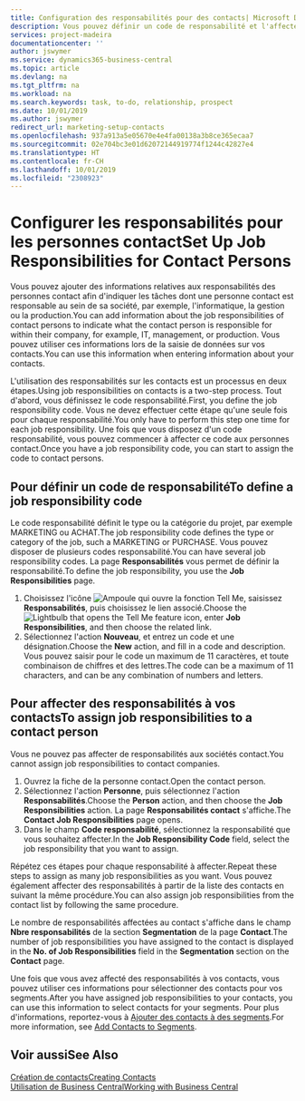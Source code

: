 ```yaml
---
title: Configuration des responsabilités pour des contacts| Microsoft Docs
description: Vous pouvez définir un code de responsabilité et l'affecter à un contact pour indiquer les tâches dont votre contact est en charge dans sa société, par exemple, l'informatique ou la production.
services: project-madeira
documentationcenter: ''
author: jswymer
ms.service: dynamics365-business-central
ms.topic: article
ms.devlang: na
ms.tgt_pltfrm: na
ms.workload: na
ms.search.keywords: task, to-do, relationship, prospect
ms.date: 10/01/2019
ms.author: jswymer
redirect_url: marketing-setup-contacts
ms.openlocfilehash: 937a913a5e05670e4e4fa00138a3b8ce365ecaa7
ms.sourcegitcommit: 02e704bc3e01d62072144919774f1244c42827e4
ms.translationtype: HT
ms.contentlocale: fr-CH
ms.lasthandoff: 10/01/2019
ms.locfileid: "2308923"
---
```

# <a name="set-up-job-responsibilities-for-contact-persons"></a><span data-ttu-id="e7eb9-103">Configurer les responsabilités pour les personnes contact</span><span class="sxs-lookup"><span data-stu-id="e7eb9-103">Set Up Job Responsibilities for Contact Persons</span></span>
<span data-ttu-id="e7eb9-104">Vous pouvez ajouter des informations relatives aux responsabilités des personnes contact afin d'indiquer les tâches dont une personne contact est responsable au sein de sa société, par exemple, l'informatique, la gestion ou la production.</span><span class="sxs-lookup"><span data-stu-id="e7eb9-104">You can add information about the job responsibilities of contact persons to indicate what the contact person is responsible for within their company, for example, IT, management, or production.</span></span> <span data-ttu-id="e7eb9-105">Vous pouvez utiliser ces informations lors de la saisie de données sur vos contacts.</span><span class="sxs-lookup"><span data-stu-id="e7eb9-105">You can use this information when entering information about your contacts.</span></span>

<span data-ttu-id="e7eb9-106">L'utilisation des responsabilités sur les contacts est un processus en deux étapes.</span><span class="sxs-lookup"><span data-stu-id="e7eb9-106">Using job responsibilities on contacts is a two-step process.</span></span> <span data-ttu-id="e7eb9-107">Tout d'abord, vous définissez le code responsabilité.</span><span class="sxs-lookup"><span data-stu-id="e7eb9-107">First, you define the job responsibility code.</span></span> <span data-ttu-id="e7eb9-108">Vous ne devez effectuer cette étape qu'une seule fois pour chaque responsabilité.</span><span class="sxs-lookup"><span data-stu-id="e7eb9-108">You only have to perform this step one time for each job responsibility.</span></span> <span data-ttu-id="e7eb9-109">Une fois que vous disposez d'un code responsabilité, vous pouvez commencer à affecter ce code aux personnes contact.</span><span class="sxs-lookup"><span data-stu-id="e7eb9-109">Once you have a job responsibility code, you can start to assign the code to contact persons.</span></span>

## <a name="to-define-a-job-responsibility-code"></a><span data-ttu-id="e7eb9-110">Pour définir un code de responsabilité</span><span class="sxs-lookup"><span data-stu-id="e7eb9-110">To define a job responsibility code</span></span>
<span data-ttu-id="e7eb9-111">Le code responsabilité définit le type ou la catégorie du projet, par exemple MARKETING ou ACHAT.</span><span class="sxs-lookup"><span data-stu-id="e7eb9-111">The job responsibility code defines the type or category of the job, such a MARKETING or PURCHASE.</span></span> <span data-ttu-id="e7eb9-112">Vous pouvez disposer de plusieurs codes responsabilité.</span><span class="sxs-lookup"><span data-stu-id="e7eb9-112">You can have several job responsibility codes.</span></span> <span data-ttu-id="e7eb9-113">La page **Responsabilités** vous permet de définir la responsabilité.</span><span class="sxs-lookup"><span data-stu-id="e7eb9-113">To define the job responsibility, you use the **Job Responsibilities** page.</span></span>

1. <span data-ttu-id="e7eb9-114">Choisissez l'icône ![Ampoule qui ouvre la fonction Tell Me](media/ui-search/search_small.png "Dites-moi ce que vous voulez faire"), saisissez **Responsabilités**, puis choisissez le lien associé.</span><span class="sxs-lookup"><span data-stu-id="e7eb9-114">Choose the ![Lightbulb that opens the Tell Me feature](media/ui-search/search_small.png "Tell me what you want to do") icon, enter **Job Responsibilities**, and then choose the related link.</span></span>
2. <span data-ttu-id="e7eb9-115">Sélectionnez l'action **Nouveau**, et entrez un code et une désignation.</span><span class="sxs-lookup"><span data-stu-id="e7eb9-115">Choose the **New** action, and fill in a code and description.</span></span> <span data-ttu-id="e7eb9-116">Vous pouvez saisir pour le code un maximum de 11 caractères, et toute combinaison de chiffres et des lettres.</span><span class="sxs-lookup"><span data-stu-id="e7eb9-116">The code can be a maximum of 11 characters, and can be any combination of numbers and letters.</span></span>

## <a name="to-assign-job-responsibilities-to-a-contact-person"></a><span data-ttu-id="e7eb9-117">Pour affecter des responsabilités à vos contacts</span><span class="sxs-lookup"><span data-stu-id="e7eb9-117">To assign job responsibilities to a contact person</span></span>
<span data-ttu-id="e7eb9-118">Vous ne pouvez pas affecter de responsabilités aux sociétés contact.</span><span class="sxs-lookup"><span data-stu-id="e7eb9-118">You cannot assign job responsibilities to contact companies.</span></span>

1. <span data-ttu-id="e7eb9-119">Ouvrez la fiche de la personne contact.</span><span class="sxs-lookup"><span data-stu-id="e7eb9-119">Open the contact person.</span></span>
2. <span data-ttu-id="e7eb9-120">Sélectionnez l'action **Personne**, puis sélectionnez l'action **Responsabilités**.</span><span class="sxs-lookup"><span data-stu-id="e7eb9-120">Choose the **Person** action, and then choose the **Job Responsibilities** action.</span></span> <span data-ttu-id="e7eb9-121">La page **Responsabilités contact** s'affiche.</span><span class="sxs-lookup"><span data-stu-id="e7eb9-121">The **Contact Job Responsibilities** page opens.</span></span>
3. <span data-ttu-id="e7eb9-122">Dans le champ **Code responsabilité**, sélectionnez la responsabilité que vous souhaitez affecter.</span><span class="sxs-lookup"><span data-stu-id="e7eb9-122">In the **Job Responsibility Code** field, select the job responsibility that you want to assign.</span></span>

<span data-ttu-id="e7eb9-123">Répétez ces étapes pour chaque responsabilité à affecter.</span><span class="sxs-lookup"><span data-stu-id="e7eb9-123">Repeat these steps to assign as many job responsibilities as you want.</span></span> <span data-ttu-id="e7eb9-124">Vous pouvez également affecter des responsabilités à partir de la liste des contacts en suivant la même procédure.</span><span class="sxs-lookup"><span data-stu-id="e7eb9-124">You can also assign job responsibilities from the contact list by following the same procedure.</span></span>

<span data-ttu-id="e7eb9-125">Le nombre de responsabilités affectées au contact s'affiche dans le champ **Nbre responsabilités** de la section **Segmentation** de la page **Contact**.</span><span class="sxs-lookup"><span data-stu-id="e7eb9-125">The number of job responsibilities you have assigned to the contact is displayed in the **No. of Job Responsibilities** field in the **Segmentation** section on the **Contact** page.</span></span>

<span data-ttu-id="e7eb9-126">Une fois que vous avez affecté des responsabilités à vos contacts, vous pouvez utiliser ces informations pour sélectionner des contacts pour vos segments.</span><span class="sxs-lookup"><span data-stu-id="e7eb9-126">After you have assigned job responsibilities to your contacts, you can use this information to select contacts for your segments.</span></span> <span data-ttu-id="e7eb9-127">Pour plus d'informations, reportez-vous à [Ajouter des contacts à des segments](marketing-add-contact-segment.md).</span><span class="sxs-lookup"><span data-stu-id="e7eb9-127">For more information, see [Add Contacts to Segments](marketing-add-contact-segment.md).</span></span>

## <a name="see-also"></a><span data-ttu-id="e7eb9-128">Voir aussi</span><span class="sxs-lookup"><span data-stu-id="e7eb9-128">See Also</span></span>
[<span data-ttu-id="e7eb9-129">Création de contacts</span><span class="sxs-lookup"><span data-stu-id="e7eb9-129">Creating Contacts</span></span>](marketing-create-contact-companies.md)  
[<span data-ttu-id="e7eb9-130">Utilisation de Business Central</span><span class="sxs-lookup"><span data-stu-id="e7eb9-130">Working with Business Central</span></span>](ui-work-product.md)
